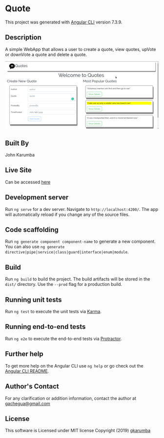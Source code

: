 # Quote

This project was generated with [Angular CLI](https://github.com/angular/angular-cli) version 7.3.9.

## Description

A simple WebApp that allows a user to create a quote, view quotes, upVote or downVote a quote and delete a quote.

![homepage](https://github.com/gkarumba/Quote-App/blob/master/src/assets/HomeScreen.png)

## Built By

John Karumba

## Live Site

Can be accessed [here](https://gkarumba.github.io/Quote-App/)

## Development server

Run `ng serve` for a dev server. Navigate to `http://localhost:4200/`. The app will automatically reload if you change any of the source files.

## Code scaffolding

Run `ng generate component component-name` to generate a new component. You can also use `ng generate directive|pipe|service|class|guard|interface|enum|module`.

## Build

Run `ng build` to build the project. The build artifacts will be stored in the `dist/` directory. Use the `--prod` flag for a production build.

## Running unit tests

Run `ng test` to execute the unit tests via [Karma](https://karma-runner.github.io).

## Running end-to-end tests

Run `ng e2e` to execute the end-to-end tests via [Protractor](http://www.protractortest.org/).

## Further help

To get more help on the Angular CLI use `ng help` or go check out the [Angular CLI README](https://github.com/angular/angular-cli/blob/master/README.md).

## Author's Contact

For any clarification or addition information, contact the author at gachegua@gmail.com

## License

This software is Licensed under MIT license Copyright (2019) [gkarumba](https://github.com/gkarumba/Quote-App/blob/master/LICENSE)
